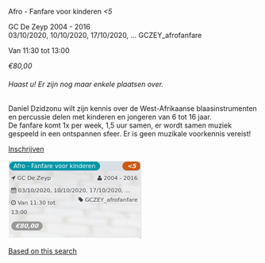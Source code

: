 Afro - Fanfare voor kinderen *<5*

GC De Zeyp 2004 - 2016  
03/10/2020, 10/10/2020, 17/10/2020, ... GCZEY\_afrofanfare  

Van 11:30 tot 13:00

*€80,00*

  

###### *Haast u! Er zijn nog maar enkele plaatsen over.*

  

Daniel Dzidzonu wilt zijn kennis over de West-Afrikaanse blaasinstrumenten en percussie delen met kinderen en jongeren van 6 tot 16 jaar.  
De fanfare komt 1x per week, 1,5 uur samen, er wordt samen muziek gespeeld in een ontspannen sfeer. Er is geen muzikale voorkennis vereist!

[Inschrijven](https://tickets.vgc.be/activity/subscribe/GCZEY_afrofanfare)

![](54198.png)

[Based on this search](https://tickets.vgc.be/activity/index?&vrijeplaatsen=1&Age%5B%5D=3%2C4&entity=276)